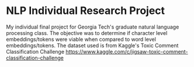 # NLP Individual Research Project

My individual final project for Georgia Tech's graduate natural language processing class. The objective was to determine if character level embeddings/tokens were viable when compared to word level embeddings/tokens. The dataset used is from Kaggle's Toxic Comment Classification Challenge https://www.kaggle.com/c/jigsaw-toxic-comment-classification-challenge
